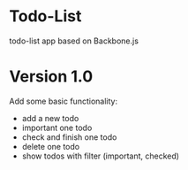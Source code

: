 # Todo-List
todo-list app based on Backbone.js

# Version 1.0
Add some basic functionality:
- add a new todo
- important one todo
- check and finish one todo
- delete one todo
- show todos with filter (important, checked)